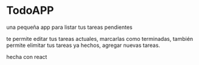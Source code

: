 # TodoAPP
una pequeña app para listar tus tareas pendientes

te permite editar tus tareas actuales,
marcarlas como terminadas,
también permite elimitar tus tareas ya hechos,
agregar nuevas tareas.

hecha con react
